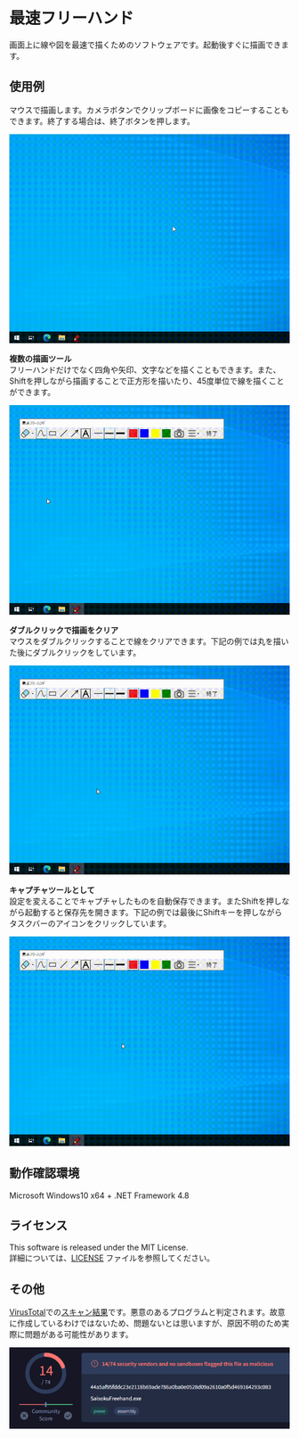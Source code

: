 # 最速フリーハンド
 
画面上に線や図を最速で描くためのソフトウェアです。起動後すぐに描画できます。

## 使用例

マウスで描画します。カメラボタンでクリップボードに画像をコピーすることもできます。終了する場合は、終了ボタンを押します。  

![usage](./html/usage.gif)  

**複数の描画ツール**  
フリーハンドだけでなく四角や矢印、文字などを描くこともできます。また、Shiftを押しながら描画することで正方形を描いたり、45度単位で線を描くことができます。  

![tools](./html/tools.gif)  

**ダブルクリックで描画をクリア**  
マウスをダブルクリックすることで線をクリアできます。下記の例では丸を描いた後にダブルクリックをしています。  

![doubeclick](./html/doubeclick.gif)  

**キャプチャツールとして**  
設定を変えることでキャプチャしたものを自動保存できます。またShiftを押しながら起動すると保存先を開きます。下記の例では最後にShiftキーを押しながらタスクバーのアイコンをクリックしています。  

![autosave](./html/autosave.gif)  

## 動作確認環境
Microsoft Windows10 x64 + .NET Framework 4.8

## ライセンス

This software is released under the MIT License.  
詳細については、[LICENSE](./LICENSE) ファイルを参照してください。

## その他

[VirusTotal](https://www.virustotal.com/gui/home/upload)での[スキャン結果](https://www.virustotal.com/gui/file/44a5af95fddc23e2118b69ade786a0ba0e0528d09a2610a0f5d469164293c083)です。悪意のあるプログラムと判定されます。故意に作成しているわけではないため、問題ないとは思いますが、原因不明のため実際に問題がある可能性があります。  

![scan](./html/scan.png)  
